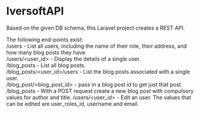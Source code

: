# IversoftAPI
Based on the given DB schema, this Laravel project creates a REST API.


The following end-points exist:<br> 
/users - List all users, including the name of their role, their address, and how many blog posts they have.<br>
/users/<user_id> - Display the details of a single user.<br>
/blog_posts - List all blog posts.<br>
/blog_posts/<user_id>/users - List the blog posts associated with a single user.<br>
/blog_post/<blog_post_id> - pass in a blog post id to get just that post.<br>
/blog_posts - With a POST request create a new blog post with compulsory values for author and title. 
/users/<user_id> - Edit an user. The values that can be edited are user_roles_id, username and email. 





